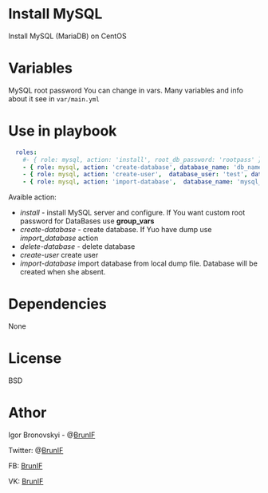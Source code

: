 # Install MySQL

Install MySQL (MariaDB) on CentOS

# Variables

MySQL root password You can change in vars. Many variables and info about it see in ```var/main.yml```


# Use in playbook

```yaml
  roles:
    #- { role: mysql, action: 'install', root_db_password: 'rootpass' }
    - { role: mysql, action: 'create-database', database_name: 'db_name' }
    - { role: mysql, action: 'create-user',  database_user: 'test', database_password: 'test' }
    - { role: mysql, action: 'import-database',  database_name: 'mysql_db', database_dump: '/usr/src/app/sql/sql-dump.sql' }
```
                                                                                
Avaible action:

- *install* - install MySQL server and configure. If You want custom root password for DataBases use **group_vars**
- *create-database* - create database. If Yuo have dump use *import_database* action
- *delete-database* - delete database
- *create-user* create user
- *import-database* import database from local dump file. Database will be created when she absent.

# Dependencies

None

# License 

BSD

# Athor

Igor Bronovskyi - @[BrunIF](https://github.com/BrunIF)

Twitter: @[BrunIF](https://twitter.com/BrunIF)

FB: [BrunIF](https://fb.com/BrunIF)

VK: [BrunIF](https://vk.com/BrunIF)

